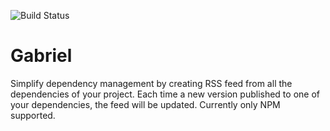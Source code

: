 ![Build Status](https://travis-ci.org/omerlh/Gabriel.svg?branch=master)
# Gabriel
Simplify dependency management by creating RSS feed from all the dependencies of your project.
Each time a new version published to one of your dependencies, the feed will be updated.
Currently only NPM supported.

